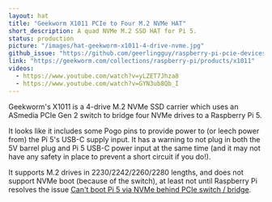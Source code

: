 ```yaml
---
layout: hat
title: "Geekworm X1011 PCIe to Four M.2 NVMe HAT"
short_description: A quad NVMe M.2 SSD HAT for Pi 5.
status: production
picture: "/images/hat-geekworm-x1011-4-drive-nvme.jpg"
github_issue: "https://github.com/geerlingguy/raspberry-pi-pcie-devices/issues/618"
link: "https://geekworm.com/collections/raspberry-pi/products/x1011"
videos:
  - https://www.youtube.com/watch?v=yLZET7Jhza8
  - https://www.youtube.com/watch?v=GYN3ub8Qb_I
---
```

Geekworm's X1011 is a 4-drive M.2 NVMe SSD carrier which uses an ASmedia PCIe Gen 2 switch to bridge four NVMe drives to a Raspberry Pi 5.

It looks like it includes some Pogo pins to provide power to (or leech power from) the Pi 5's USB-C supply input. It has a warning to not plug in both the 5V barrel plug and Pi 5 USB-C power input at the same time (and it may not have any safety in place to prevent a short circuit if you do!).

It supports M.2 drives in 2230/2242/2260/2280 lengths, and does not support NVMe boot (because of the switch), at least not until Raspberry Pi resolves the issue [Can't boot Pi 5 via NVMe behind PCIe switch / bridge](https://github.com/raspberrypi/firmware/issues/1833).
